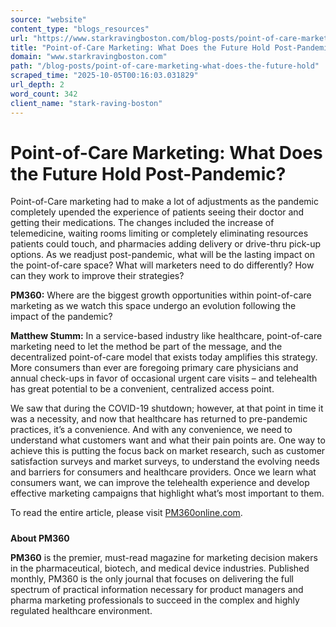 ```yaml
---
source: "website"
content_type: "blogs_resources"
url: "https://www.starkravingboston.com/blog-posts/point-of-care-marketing-what-does-the-future-hold"
title: "Point-of-Care Marketing: What Does the Future Hold Post-Pandemic?"
domain: "www.starkravingboston.com"
path: "/blog-posts/point-of-care-marketing-what-does-the-future-hold"
scraped_time: "2025-10-05T00:16:03.031829"
url_depth: 2
word_count: 342
client_name: "stark-raving-boston"
---
```


# Point-of-Care Marketing: What Does the Future Hold Post-Pandemic?

Point-of-Care marketing had to make a lot of adjustments as the pandemic completely upended the experience of patients seeing their doctor and getting their medications. The changes included the increase of telemedicine, waiting rooms limiting or completely eliminating resources patients could touch, and pharmacies adding delivery or drive-thru pick-up options. As we readjust post-pandemic, what will be the lasting impact on the point-of-care space? What will marketers need to do differently? How can they work to improve their strategies?

**PM360:** Where are the biggest growth opportunities within point-of-care marketing as we watch this space undergo an evolution following the impact of the pandemic?

**Matthew Stumm:** In a service-based industry like healthcare, point-of-care marketing need to let the method be part of the message, and the decentralized point-of-care model that exists today amplifies this strategy. More consumers than ever are foregoing primary care physicians and annual check-ups in favor of occasional urgent care visits – and telehealth has great potential to be a convenient, centralized access point.

We saw that during the COVID-19 shutdown; however, at that point in time it was a necessity, and now that healthcare has returned to pre-pandemic practices, it’s a convenience. And with any convenience, we need to understand what customers want and what their pain points are. One way to achieve this is putting the focus back on market research, such as customer satisfaction surveys and market surveys, to understand the evolving needs and barriers for consumers and healthcare providers. Once we learn what consumers want, we can improve the telehealth experience and develop effective marketing campaigns that highlight what’s most important to them.

To read the entire article, please visit [PM360online.com](https://www.pm360online.com/what-does-the-future-hold-for-point-of-care-marketing/?GTTabs=0).

#####  
**About PM360**

**PM360** is the premier, must-read magazine for marketing decision makers in the pharmaceutical, biotech, and medical device industries. Published monthly, PM360 is the only journal that focuses on delivering the full spectrum of practical information necessary for product managers and pharma marketing professionals to succeed in the complex and highly regulated healthcare environment.